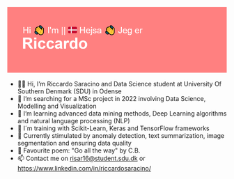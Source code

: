 ![alt text](https://raw.githubusercontent.com/RiSar16/RiSar16/main/header.png)
- 🧑‍🎓 Hi, I’m Riccardo Saracino and Data Science student at University Of Southern Denmark (SDU) in Odense
- 🔭 I’m searching for a MSc project in 2022 involving Data Science, Modelling and Visualization
- 🌱 I’m learning advanced data mining methods, Deep Learning algorithms and natural language processing (NLP)
- 🦾 I´m training with Scikit-Learn, Keras and TensorFlow frameworks
- 🧠 Currently stimulated by anomaly detection, text summarization, image segmentation and ensuring data quality
- 📜 Favourite poem: "Go all the way" by C.B. 
- 📫 Contact me on risar16@student.sdu.dk or  https://www.linkedin.com/in/riccardosaracino/
